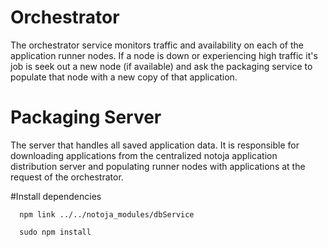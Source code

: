# Orchestrator

The orchestrator service monitors traffic and availability on each of the application runner nodes.  If a node is down or experiencing high traffic it's job is seek out a new node (if available) and ask the packaging service to populate that node with a new copy of that application. 


# Packaging Server

The server that handles all saved application data.  It is responsible for downloading applications from the centralized notoja application distribution server and populating runner nodes with applications at the request of the orchestrator.

#Install dependencies

      npm link ../../notoja_modules/dbService

      sudo npm install

